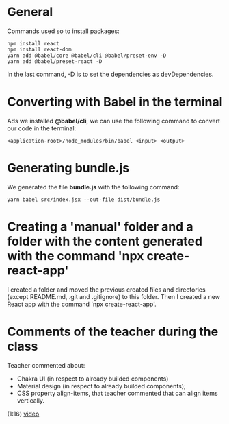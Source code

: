 # General

Commands used so to install packages:

```
npm install react
npm install react-dom
yarn add @babel/core @babel/cli @babel/preset-env -D
yarn add @babel/preset-react -D
```

In the last command, -D is to set the dependencies as devDependencies.


# Converting with Babel in the terminal

Ads we installed **@babel/cli**, we can use the following command to convert our code in the terminal:

```
<application-root>/node_modules/bin/babel <input> <output>
```


# Generating bundle.js

We generated the file **bundle.js** with the following command:

```
yarn babel src/index.jsx --out-file dist/bundle.js
```


# Creating a 'manual' folder and a folder with the content generated with the command 'npx create-react-app'

I created a folder and moved the previous created files and directories (except README.md, .git and .gitignore) to this folder. Then I created a new React app with the command 'npx create-react-app'.


# Comments of the teacher during the class

Teacher commented about:

- Chakra UI (in respect to already builded components)
- Material design (in respect to already builded components);
- CSS property align-items, that teacher commented that can align items vertically.

(1:16)
[video](https://www.youtube.com/watch?v=kXq5IV0Ji14)